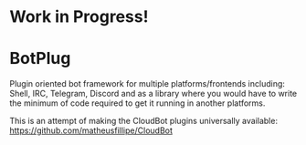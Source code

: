 # Work in Progress!

# BotPlug

Plugin oriented bot framework for multiple platforms/frontends including: Shell, IRC, Telegram, Discord and as a library where you would have to write the minimum of code required to get it running in another platforms.

This is an attempt of making the CloudBot plugins universally available: https://github.com/matheusfillipe/CloudBot
